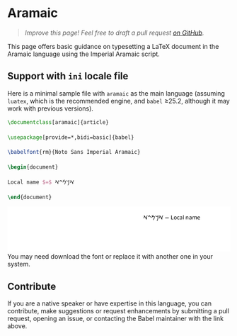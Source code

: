 # Aramaic

<blockquote>
  <p><em>Improve this page! Feel free to draft a pull request <a href="https://github.com/latex3/babel/tree/docs/docs">on GitHub</a>.</em></p>
</blockquote>

This page offers basic guidance on typesetting a LaTeX document in the
Aramaic language using the Imperial Aramaic script.

## Support with `ini` locale file

Here is a minimal sample file with `aramaic` as the main language
(assuming `luatex`, which is the recommended engine, and `babel` ≥25.2,
although it may work with previous versions).

```tex
\documentclass[aramaic]{article}

\usepackage[provide=*,bidi=basic]{babel}

\babelfont{rm}{Noto Sans Imperial Aramaic}

\begin{document}

Local name $=$ 𐡀𐡓𐡌𐡉𐡀

\end{document}
```

![](../media/locale-aramaic.png)
You may need download the font or replace it with another one in your
system.

## Contribute

If you are a native speaker or have expertise in this language, you can
contribute, make suggestions or request enhancements by submitting a
pull request, opening an issue, or contacting the Babel maintainer with
the link above.